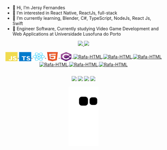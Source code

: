 - 👋 Hi, I’m Jersy Fernandes
- 👀 I’m interested in React Native, ReactJs, full-stack
- 🌱 I’m currently learning, Blender, C#, TypeScript, NodeJs, React Js, Swift
- 🎒 Engineer Software, Currently studying Video Game Development and Web Applications at Universidade Lusofuna do Porto


<div align="center">
  <a href="https://github.com/jersyfernandesjf">
  <img height="180em" src="https://github-readme-stats.vercel.app/api?username=jersyfernandesjf&show_icons=true&theme=dracula&include_all_commits=true&count_private=true"/>
  <img height="180em" src="https://github-readme-stats.vercel.app/api/top-langs/?username=jersyfernandesjf&layout=compact&langs_count=7&theme=dracula"/>
</div>
 <div align= "center">
<div style="display: inline_block"><br>
  <img align="center" alt="Rafa-Js" height="30" width="40" src="https://raw.githubusercontent.com/devicons/devicon/master/icons/javascript/javascript-plain.svg">
  <img align="center" alt="Rafa-Ts" height="30" width="40" src="https://raw.githubusercontent.com/devicons/devicon/master/icons/typescript/typescript-plain.svg">
  <img align="center" alt="Rafa-React" height="30" width="40" src="https://raw.githubusercontent.com/devicons/devicon/master/icons/react/react-original.svg">
  <img align="center" alt="Rafa-HTML" height="30" width="40" src="https://raw.githubusercontent.com/devicons/devicon/master/icons/html5/html5-original.svg">
  <img align="center" alt="Rafa-Csharp" height="30" width="40" src="https://raw.githubusercontent.com/devicons/devicon/master/icons/csharp/csharp-original.svg">
 <img align="center" alt="Rafa-HTML" height="30" width="40" src="https://cdn.jsdelivr.net/gh/devicons/devicon/icons/mysql/mysql-original.svg" />
<img align="center" alt="Rafa-HTML" height="30" width="40" src="https://cdn.jsdelivr.net/gh/devicons/devicon/icons/nodejs/nodejs-original-wordmark.svg" />
<img align="center" alt="Rafa-HTML" height="30" width="40"  src="https://cdn.jsdelivr.net/gh/devicons/devicon/icons/photoshop/photoshop-plain.svg" />
<img align="center" alt="Rafa-HTML" height="30" width="40"
     src="https://cdn.jsdelivr.net/gh/devicons/devicon/icons/redux/redux-original.svg" />
<img align="center" alt="Rafa-HTML" height="30" width="40"
     src="https://cdn.jsdelivr.net/gh/devicons/devicon/icons/blender/blender-original.svg" />

<img align="center" alt="Rafa-HTML" height="30" width="40" src="https://cdn.jsdelivr.net/gh/devicons/devicon/icons/unity/unity-original.svg" />
          
          
          
          
          
          
</div>
  
  ##
 
<div> 
 
  <a href="https://instagram.com/jersy_fernandes" target="_blank"><img src="https://img.shields.io/badge/-Instagram-%23E4405F?style=for-the-badge&logo=instagram&logoColor=white" target="_blank"></a>
 <a href="https://discord.gg/jersyfernandes#2700" target="_blank"><img src="https://img.shields.io/badge/Discord-7289DA?style=for-the-badge&logo=discord&logoColor=white" target="_blank"></a> 
  <a href = "mailto:jersysilvafernandes@gmail.com"><img src="https://img.shields.io/badge/-Gmail-%23333?style=for-the-badge&logo=gmail&logoColor=white" target="_blank"></a>
  <a href="https://www.linkedin.com/in/jersy-fernandes-070840238" target="_blank"><img src="https://img.shields.io/badge/-LinkedIn-%230077B5?style=for-the-badge&logo=linkedin&logoColor=white" target="_blank"></a> 
 
  ![Snake animation](https://github.com/rafaballerini/rafaballerini/blob/output/github-contribution-grid-snake.svg)
   </div>
</div>
